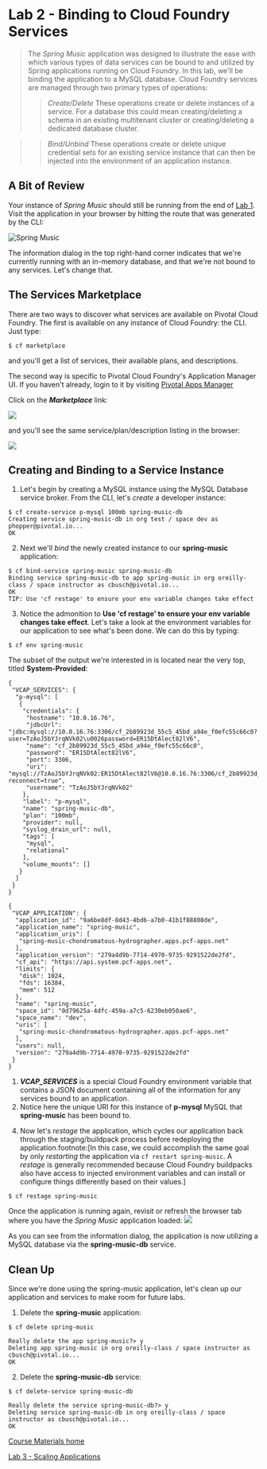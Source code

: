 # Lab 2 - Binding to Cloud Foundry Services

> The _Spring Music_ application was designed to illustrate the ease with which various types of data services can be bound to and utilized by Spring applications running on Cloud Foundry.
In this lab, we'll be binding the application to a MySQL database.
> Cloud Foundry services are managed through two primary types of operations:
> > *Create/Delete*
> >     These operations create or delete instances of a service. For a database this could mean creating/deleting a schema in an existing multitenant cluster or creating/deleting a dedicated database cluster.

> > *Bind/Unbind*
> >     These operations create or delete unique credential sets for an existing service instance that can then be injected into the environment of an application instance.

## A Bit of Review

Your instance of _Spring Music_ should still be running from the end of [Lab 1](../lab_01/lab_01.adoc).
Visit the application in your browser by hitting the route that was generated by the CLI:

![Spring Music](../../Common/images/Spring-Music.png)

The information dialog in the top right-hand corner indicates that we're currently running with an in-memory database, and that we're not bound to any services.
Let's change that.

## The Services Marketplace

There are two ways to discover what services are available on Pivotal Cloud Foundry.
The first is available on any instance of Cloud Foundry: the CLI. Just type:

```
$ cf marketplace
```

and you'll get a list of services, their available plans, and descriptions.

The second way is specific to Pivotal Cloud Foundry's Application Manager UI.
If you haven't already, login to it by visiting [Pivotal Apps Manager](https://apps.system.pcf-apps.net/)

Click on the **_Marketplace_** link:

![](../../Common/images/Marketplace_link.png)

and you'll see the same service/plan/description listing in the browser:

![](../../Common/images/Marketplace.png)

## Creating and Binding to a Service Instance

1. Let's begin by creating a MySQL instance using the MySQL Database service broker.
From the CLI, let's _create_ a developer instance:
```
$ cf create-service p-mysql 100mb spring-music-db
Creating service spring-music-db in org test / space dev as phopper@pivotal.io...
OK
```

2. Next we'll _bind_ the newly created instance to our **spring-music** application:
```
$ cf bind-service spring-music spring-music-db
Binding service spring-music-db to app spring-music in org oreilly-class / space instructor as cbusch@pivotal.io...
OK
TIP: Use 'cf restage' to ensure your env variable changes take effect
```

3. Notice the admonition to **Use 'cf restage' to ensure your env variable changes take effect**.
Let's take a look at the environment variables for our application to see what's been done. We can do this by typing:
```
$ cf env spring-music
```
The subset of the output we're interested in is located near the very top, titled **System-Provided**:
```
{
 "VCAP_SERVICES": {
  "p-mysql": [
   {
    "credentials": {
     "hostname": "10.0.16.76",
     "jdbcUrl": "jdbc:mysql://10.0.16.76:3306/cf_2b89923d_55c5_45bd_a94e_f0efc55c66c0?user=TzAoJ5bYJrqNVk02\u0026password=ER15DtAlect82lV6",
     "name": "cf_2b89923d_55c5_45bd_a94e_f0efc55c66c0",
     "password": "ER15DtAlect82lV6",
     "port": 3306,
     "uri": "mysql://TzAoJ5bYJrqNVk02:ER15DtAlect82lV6@10.0.16.76:3306/cf_2b89923d_55c5_45bd_a94e_f0efc55c66c0?reconnect=true",
     "username": "TzAoJ5bYJrqNVk02"
    },
    "label": "p-mysql",
    "name": "spring-music-db",
    "plan": "100mb",
    "provider": null,
    "syslog_drain_url": null,
    "tags": [
     "mysql",
     "relational"
    ],
    "volume_mounts": []
   }
  ]
 }
}

{
 "VCAP_APPLICATION": {
  "application_id": "9a6be8df-8d43-4bd6-a7b0-41b1f88808de",
  "application_name": "spring-music",
  "application_uris": [
   "spring-music-chondromatous-hydrographer.apps.pcf-apps.net"
  ],
  "application_version": "279a4d9b-7714-4970-9735-9291522de2fd",
  "cf_api": "https://api.system.pcf-apps.net",
  "limits": {
   "disk": 1024,
   "fds": 16384,
   "mem": 512
  },
  "name": "spring-music",
  "space_id": "0d79625a-4dfc-459a-a7c5-6230eb050ae6",
  "space_name": "dev",
  "uris": [
   "spring-music-chondromatous-hydrographer.apps.pcf-apps.net"
  ],
  "users": null,
  "version": "279a4d9b-7714-4970-9735-9291522de2fd"
 }
}
```
1) **_VCAP_SERVICES_** is a special Cloud Foundry environment variable that contains a JSON document containing all of the information for any services bound to an application.
2) Notice here the unique URI for this instance of **p-mysql** MySQL that **spring-music** has been bound to.

4. Now let's _restage_ the application, which cycles our application back through the staging/buildpack process before redeploying the application.footnote:[In this case, we could accomplish the same goal by only _restarting_ the application via `cf restart spring-music`.
A _restage_ is generally recommended because Cloud Foundry buildpacks also have access to injected environment variables and can install or configure things differently based on their values.]
```
$ cf restage spring-music
```
Once the application is running again, revisit or refresh the browser tab where you have the _Spring Music_ application loaded:
![](../../Common/images/Spring-Music-with-Services.png)

As you can see from the information dialog, the application is now utilizing a MySQL database via the **spring-music-db** service.

## Clean Up

Since we're done using the spring-music application, let's clean up our application and services to make room for future labs.

1. Delete the **spring-music** application:
```
$ cf delete spring-music

Really delete the app spring-music?> y
Deleting app spring-music in org oreilly-class / space instructor as cbusch@pivotal.io...
OK
```
2. Delete the **spring-music-db** service:
```
$ cf delete-service spring-music-db

Really delete the service spring-music-db?> y
Deleting service spring-music-db in org oreilly-class / space instructor as cbusch@pivotal.io...
OK
```

[Course Materials home](../../README.md#course-materials)

[Lab 3 - Scaling Applications](../lab03_scaling/README.md)